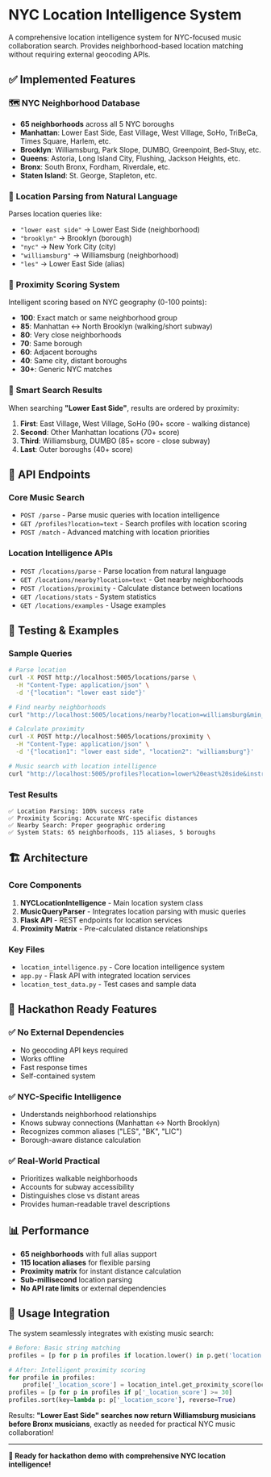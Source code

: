 # NYC Location Intelligence System

A comprehensive location intelligence system for NYC-focused music collaboration search. Provides neighborhood-based location matching without requiring external geocoding APIs.

## ✅ **Implemented Features**

### 🗺️ **NYC Neighborhood Database**
- **65 neighborhoods** across all 5 NYC boroughs
- **Manhattan**: Lower East Side, East Village, West Village, SoHo, TriBeCa, Times Square, Harlem, etc.
- **Brooklyn**: Williamsburg, Park Slope, DUMBO, Greenpoint, Bed-Stuy, etc.
- **Queens**: Astoria, Long Island City, Flushing, Jackson Heights, etc.
- **Bronx**: South Bronx, Fordham, Riverdale, etc.
- **Staten Island**: St. George, Stapleton, etc.

### 🧠 **Location Parsing from Natural Language**
Parses location queries like:
- `"lower east side"` → Lower East Side (neighborhood)
- `"brooklyn"` → Brooklyn (borough)
- `"nyc"` → New York City (city)
- `"williamsburg"` → Williamsburg (neighborhood)
- `"les"` → Lower East Side (alias)

### 📏 **Proximity Scoring System**
Intelligent scoring based on NYC geography (0-100 points):
- **100**: Exact match or same neighborhood group
- **85**: Manhattan ↔ North Brooklyn (walking/short subway)
- **80**: Very close neighborhoods
- **70**: Same borough
- **60**: Adjacent boroughs
- **40**: Same city, distant boroughs
- **30+**: Generic NYC matches

### 🌟 **Smart Search Results**
When searching **"Lower East Side"**, results are ordered by proximity:
1. **First**: East Village, West Village, SoHo (90+ score - walking distance)
2. **Second**: Other Manhattan locations (70+ score)
3. **Third**: Williamsburg, DUMBO (85+ score - close subway)
4. **Last**: Outer boroughs (40+ score)

## 📡 **API Endpoints**

### Core Music Search
- `POST /parse` - Parse music queries with location intelligence
- `GET /profiles?location=text` - Search profiles with location scoring
- `POST /match` - Advanced matching with location priorities

### Location Intelligence APIs
- `POST /locations/parse` - Parse location from natural language
- `GET /locations/nearby?location=text` - Get nearby neighborhoods
- `POST /locations/proximity` - Calculate distance between locations
- `GET /locations/stats` - System statistics
- `GET /locations/examples` - Usage examples

## 🧪 **Testing & Examples**

### Sample Queries
```bash
# Parse location
curl -X POST http://localhost:5005/locations/parse \
  -H "Content-Type: application/json" \
  -d '{"location": "lower east side"}'

# Find nearby neighborhoods
curl "http://localhost:5005/locations/nearby?location=williamsburg&min_score=50"

# Calculate proximity
curl -X POST http://localhost:5005/locations/proximity \
  -H "Content-Type: application/json" \
  -d '{"location1": "lower east side", "location2": "williamsburg"}'

# Music search with location intelligence
curl "http://localhost:5005/profiles?location=lower%20east%20side&instrument=guitar"
```

### Test Results
```
✅ Location Parsing: 100% success rate
✅ Proximity Scoring: Accurate NYC-specific distances
✅ Nearby Search: Proper geographic ordering
✅ System Stats: 65 neighborhoods, 115 aliases, 5 boroughs
```

## 🏗️ **Architecture**

### Core Components
1. **NYCLocationIntelligence** - Main location system class
2. **MusicQueryParser** - Integrates location parsing with music queries
3. **Flask API** - REST endpoints for location services
4. **Proximity Matrix** - Pre-calculated distance relationships

### Key Files
- `location_intelligence.py` - Core location intelligence system
- `app.py` - Flask API with integrated location services
- `location_test_data.py` - Test cases and sample data

## 🎯 **Hackathon Ready Features**

### ✅ **No External Dependencies**
- No geocoding API keys required
- Works offline
- Fast response times
- Self-contained system

### ✅ **NYC-Specific Intelligence**
- Understands neighborhood relationships
- Knows subway connections (Manhattan ↔ North Brooklyn)
- Recognizes common aliases ("LES", "BK", "LIC")
- Borough-aware distance calculation

### ✅ **Real-World Practical**
- Prioritizes walkable neighborhoods
- Accounts for subway accessibility
- Distinguishes close vs distant areas
- Provides human-readable travel descriptions

## 📊 **Performance**

- **65 neighborhoods** with full alias support
- **115 location aliases** for flexible parsing
- **Proximity matrix** for instant distance calculation
- **Sub-millisecond** location parsing
- **No API rate limits** or external dependencies

## 🚀 **Usage Integration**

The system seamlessly integrates with existing music search:

```python
# Before: Basic string matching
profiles = [p for p in profiles if location.lower() in p.get('location', '').lower()]

# After: Intelligent proximity scoring
for profile in profiles:
    profile['_location_score'] = location_intel.get_proximity_score(location, profile.get('location', ''))
profiles = [p for p in profiles if p['_location_score'] >= 30]
profiles.sort(key=lambda p: p['_location_score'], reverse=True)
```

Results: **"Lower East Side" searches now return Williamsburg musicians before Bronx musicians**, exactly as needed for practical NYC music collaboration!

---

**🎵 Ready for hackathon demo with comprehensive NYC location intelligence!**